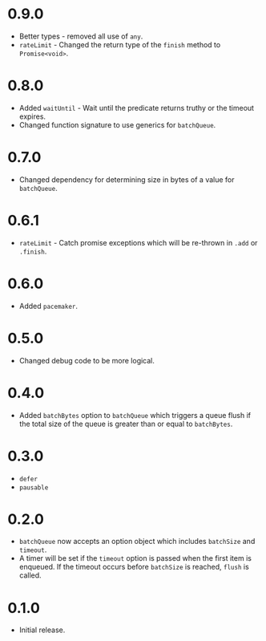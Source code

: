 # 0.9.0

-   Better types - removed all use of `any`.
-   `rateLimit` - Changed the return type of the `finish` method to `Promise<void>`.

# 0.8.0

-   Added `waitUntil` - Wait until the predicate returns truthy or the timeout expires.
-   Changed function signature to use generics for `batchQueue`.

# 0.7.0

-   Changed dependency for determining size in bytes of a value for `batchQueue`.

# 0.6.1

-   `rateLimit` - Catch promise exceptions which will be re-thrown in `.add` or `.finish`.

# 0.6.0

-   Added `pacemaker`.

# 0.5.0

-   Changed debug code to be more logical.

# 0.4.0

-   Added `batchBytes` option to `batchQueue` which triggers a queue flush if the total size of
    the queue is greater than or equal to `batchBytes`.

# 0.3.0

-   `defer`
-   `pausable`

# 0.2.0

-   `batchQueue` now accepts an option object which includes `batchSize` and `timeout`.
-   A timer will be set if the `timeout` option is passed when the first item is enqueued.
    If the timeout occurs before `batchSize` is reached, `flush` is called.

# 0.1.0

-   Initial release.
